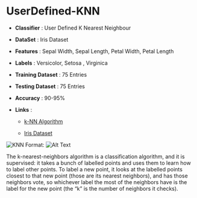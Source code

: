 # UserDefined-KNN

* __Classifier__       :  User Defined K Nearest Neighbour 
* __DataSet__          :  Iris Dataset 
* __Features__         :  Sepal Width, Sepal Length, Petal Width, Petal Length 
* __Labels__           :   Versicolor, Setosa , Virginica 
* __Training Dataset__ :      75 Entries 
* __Testing Dataset__  :  75 Entries
* __Accuracy__         :   90-95%

* __Links__            :

  - [k-NN Algorithm](https://en.wikipedia.org/wiki/K-nearest_neighbors_algorithm)

  - [Iris Dataset](https://en.wikipedia.org/wiki/Iris_flower_data_set)   


![KNN](C:\Users\Jeet\Downloads\knn.png)
Format: ![Alt Text](url)





  The  k-nearest-neighbors  algorithm  is  a  classification  algorithm,  and  it  is  supervised:  it takes a bunch of labelled points and uses them to learn how to label other points. To label a new point, it looks at the labelled points closest to that new point (those are its nearest neighbors), and has those neighbors vote, so whichever label the most of the neighbors  have  is  the  label  for  the  new  point  (the  “k”  is  the  number  of  neighbors  it checks). 


